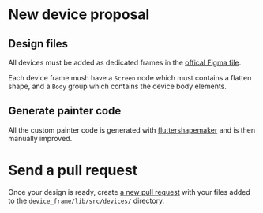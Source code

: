 # New device proposal

## Design files

All devices must be added as dedicated frames in the [offical Figma file](https://www.figma.com/file/WIamxcVDlHvxcCjLvJnwmR/DevicePreview---Frames?node-id=0%3A1).

Each device frame mush have a `Screen` node which must contains a flatten shape, and a `Body` group which contains the device body elements.

## Generate painter code

All the custom painter code is generated with [fluttershapemaker](https://fluttershapemaker.com/) and is then manually improved. 

# Send a pull request

Once your design is ready, create [a new pull request](https://github.com/aloisdeniel/flutter_device_preview/pulls) with your files added to the `device_frame/lib/src/devices/` directory.